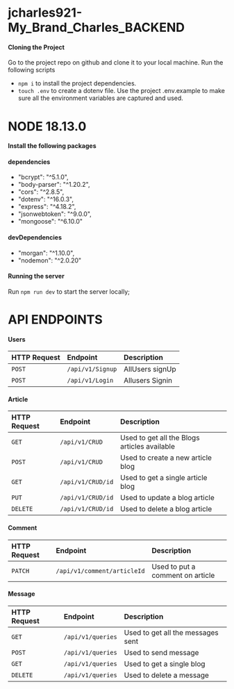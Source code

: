 # jcharles921-My_Brand_Charles_BACKEND
#### Cloning the Project

Go to the project repo on github and clone it to your local machine. Run the following scripts

- `npm i` to install the project dependencies.
- `touch .env` to create a dotenv file. Use the project .env.example to make sure all the environment variables are captured and used.
# NODE 18.13.0
#### Install the following packages
#### dependencies
- "bcrypt": "^5.1.0",
- "body-parser": "^1.20.2",
- "cors": "^2.8.5",
- "dotenv": "^16.0.3",
- "express": "^4.18.2",
- "jsonwebtoken": "^9.0.0",
- "mongoose": "^6.10.0"

#### devDependencies
- "morgan": "^1.10.0",
- "nodemon": "^2.0.20"
 

#### Running the server

Run `npm run dev` to start the server locally;


# API ENDPOINTS

#### Users

| HTTP Request | Endpoint               | Description                       |
| :----------- | :--------------------- | :-------------------------------- |
| `POST`       | `/api/v1/Signup`     | AllUsers signUp        |
| `POST`       | `/api/v1/Login`    | Allusers Signin   |

#### Article

| HTTP Request | Endpoint                 | Description                         |
| :----------- | :----------------------- | :---------------------------------- |
| `GET`        | `/api/v1/CRUD`          | Used to get all the Blogs articles available |
| `POST`       | `/api/v1/CRUD`          | Used to create a new article blog             |
| `GET`        | `/api/v1/CRUD/id` | Used to get a single article blog           |
| `PUT`        | `/api/v1/CRUD/id` | Used to update a blog article             |
| `DELETE`     | `/api/v1/CRUD/id` | Used to delete a blog  article             |

#### Comment

| HTTP Request | Endpoint               | Description                       |
| :----------- | :--------------------- | :-------------------------------- |
| `PATCH`       | `/api/v1/comment/articleId`     | Used to put a comment on article        |


#### Message

| HTTP Request | Endpoint                       | Description                       |
| :----------- | :----------------------------- | :-------------------------------- |
| `GET`        | `/api/v1/queries`             | Used to get all the messages sent |
| `POST`       | `/api/v1/queries`             | Used to send message        |
| `GET`        | `/api/v1/queries` | Used to get a single blog         |
| `DELETE`     | `/api/v1/queries` | Used to delete a message          |

